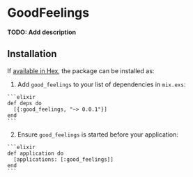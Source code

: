 # GoodFeelings

**TODO: Add description**

## Installation

If [available in Hex](https://hex.pm/docs/publish), the package can be installed as:

  1. Add `good_feelings` to your list of dependencies in `mix.exs`:

    ```elixir
    def deps do
      [{:good_feelings, "~> 0.0.1"}]
    end
    ```

  2. Ensure `good_feelings` is started before your application:

    ```elixir
    def application do
      [applications: [:good_feelings]]
    end
    ```

